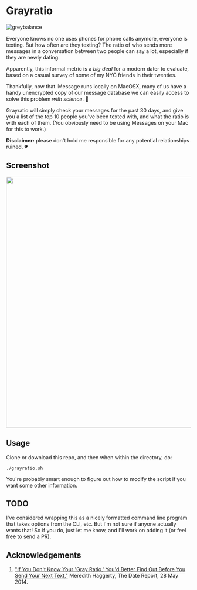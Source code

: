 # Grayratio

![greybalance](https://cloud.githubusercontent.com/assets/40650/4846728/99611e3a-604d-11e4-9b41-41dab56d19a8.jpg)

Everyone knows no one uses phones for phone calls anymore, everyone is texting.
But how often are they texting? The ratio of who sends more messages in a
conversation between two people can say a lot, especially if they are newly
dating.

Apparently, this informal metric is a _big deal_ for a modern dater to evaluate,
based on a casual survey of some of my NYC friends in their twenties.

Thankfully, now that iMessage runs locally on MacOSX, many of us have a handy
unencrypted copy of our message database we can easily access to solve this
problem _with science_. :microscope:

Grayratio will simply check your messages for the past 30 days, and give you a
list of the top 10 people you've been texted with, and what the ratio is with
each of them. (You obviously need to be using Messages on your Mac for this to
work.)

**Disclaimer:** please don't hold me responsible for any potential relationships
ruined. :broken_heart:

## Screenshot

<!-- screenshot in HTML so it can be force-half-sized for HiDPI support -->
<img src="https://cloud.githubusercontent.com/assets/40650/4848081/a7050588-6057-11e4-982c-a54118be602a.png" width="682">

## Usage
Clone or download this repo, and then when within the directory, do:

    ./grayratio.sh

You're probably smart enough to figure out how to modify the script if you want
some other information.

## TODO
I've considered wrapping this as a nicely formatted command line program that
takes options from the CLI, etc.  But I'm not sure if anyone actually wants
that!  So if you do, just let me know, and I'll work on adding it (or feel free
to send a PR).


## Acknowledgements

 1. ["If You Don't Know Your 'Gray Ratio,' You'd Better Find Out Before You Send Your Next Text,"][article] Meredith Haggerty, The Date Report, 28 May 2014.

[article]: http://www.thedatereport.com/dating/communication/if-you-dont-know-your-gray-ratio-youd-better-find-out-before-you-send-your-next-text/
